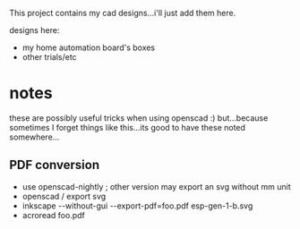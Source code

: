 This project contains my cad designs...i'll just add them here.

designs here:

* my home automation board's boxes
* other trials/etc

# notes

these are possibly useful tricks when using openscad :)
but...because sometimes I forget things like this...its good to have these noted somewhere...

## PDF conversion

* use openscad-nightly ; other version may export an svg without mm unit
* openscad / export svg
* inkscape --without-gui --export-pdf=foo.pdf esp-gen-1-b.svg
* acroread foo.pdf
